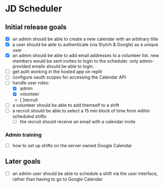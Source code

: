 # JD Scheduler

## Initial release goals

- [x] an admin should be able to create a new calendar with an arbitrary title
- [x] a user should be able to authenticate (via Stytch & Google) as a unique user
- [x] an admin should be able to add email addresses to a volunteer list. new members would be sent invites to login to the scheduler. only admin-provided emails should be able to login.
- [ ] get auth working in the hosted app on replit
- [ ] configure oauth scopes for accessing the Calendar API
- [ ] handle user roles:
  - [x] admin
  - [x] volunteer
  - [ ]recruit
- [ ] a volunteer should be able to add themself to a shift
- [ ] a recruit should be able to select a 15 min block of time from within scheduled shifts
  - [ ] the recruit should receive an email with a calendar invite

### Admin training

- [ ] how to set up shifts on the server owned Google Calendar

## Later goals

- [ ] an admin user should be able to schedule a shift via the user interface, rather than having to go to Google Calendar
